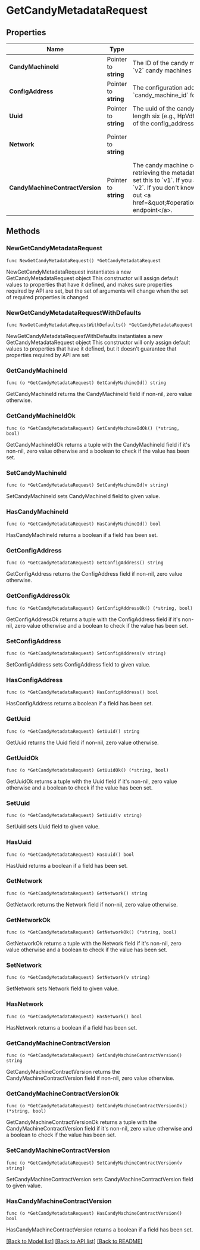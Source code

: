 # GetCandyMetadataRequest

## Properties

Name | Type | Description | Notes
------------ | ------------- | ------------- | -------------
**CandyMachineId** | Pointer to **string** | The ID of the candy machine. This is the same as &#x60;config_address&#x60; for &#x60;v2&#x60; candy machines (supply either).  | [optional] 
**ConfigAddress** | Pointer to **string** | The configuration address of the candy machine. This is the same as &#x60;candy_machine_id&#x60; for &#x60;v2&#x60; candy machines (supply either).  | [optional] 
**Uuid** | Pointer to **string** | The uuid of the candy machine. This is an alphanumeric string of length six (e.g., HpVdfP), which corresponds to the first six characters of the config_address.  | [optional] 
**Network** | Pointer to **string** |  | [optional] [default to "devnet"]
**CandyMachineContractVersion** | Pointer to **string** | The candy machine contract of the candy machine for which you are retrieving the metadata. If you are providing &#x60;v1&#x60; candy machine ID, set this to &#x60;v1&#x60;. If you are providing &#x60;v2&#x60; candy machine ID, set this to &#x60;v2&#x60;. If you don&#39;t know which version your candy machine is, check out &lt;a href&#x3D;\&quot;#operation/solanaGetAccountIsCandyMachine\&quot;&gt;this endpoint&lt;/a&gt;.  | [optional] [default to "v1"]

## Methods

### NewGetCandyMetadataRequest

`func NewGetCandyMetadataRequest() *GetCandyMetadataRequest`

NewGetCandyMetadataRequest instantiates a new GetCandyMetadataRequest object
This constructor will assign default values to properties that have it defined,
and makes sure properties required by API are set, but the set of arguments
will change when the set of required properties is changed

### NewGetCandyMetadataRequestWithDefaults

`func NewGetCandyMetadataRequestWithDefaults() *GetCandyMetadataRequest`

NewGetCandyMetadataRequestWithDefaults instantiates a new GetCandyMetadataRequest object
This constructor will only assign default values to properties that have it defined,
but it doesn't guarantee that properties required by API are set

### GetCandyMachineId

`func (o *GetCandyMetadataRequest) GetCandyMachineId() string`

GetCandyMachineId returns the CandyMachineId field if non-nil, zero value otherwise.

### GetCandyMachineIdOk

`func (o *GetCandyMetadataRequest) GetCandyMachineIdOk() (*string, bool)`

GetCandyMachineIdOk returns a tuple with the CandyMachineId field if it's non-nil, zero value otherwise
and a boolean to check if the value has been set.

### SetCandyMachineId

`func (o *GetCandyMetadataRequest) SetCandyMachineId(v string)`

SetCandyMachineId sets CandyMachineId field to given value.

### HasCandyMachineId

`func (o *GetCandyMetadataRequest) HasCandyMachineId() bool`

HasCandyMachineId returns a boolean if a field has been set.

### GetConfigAddress

`func (o *GetCandyMetadataRequest) GetConfigAddress() string`

GetConfigAddress returns the ConfigAddress field if non-nil, zero value otherwise.

### GetConfigAddressOk

`func (o *GetCandyMetadataRequest) GetConfigAddressOk() (*string, bool)`

GetConfigAddressOk returns a tuple with the ConfigAddress field if it's non-nil, zero value otherwise
and a boolean to check if the value has been set.

### SetConfigAddress

`func (o *GetCandyMetadataRequest) SetConfigAddress(v string)`

SetConfigAddress sets ConfigAddress field to given value.

### HasConfigAddress

`func (o *GetCandyMetadataRequest) HasConfigAddress() bool`

HasConfigAddress returns a boolean if a field has been set.

### GetUuid

`func (o *GetCandyMetadataRequest) GetUuid() string`

GetUuid returns the Uuid field if non-nil, zero value otherwise.

### GetUuidOk

`func (o *GetCandyMetadataRequest) GetUuidOk() (*string, bool)`

GetUuidOk returns a tuple with the Uuid field if it's non-nil, zero value otherwise
and a boolean to check if the value has been set.

### SetUuid

`func (o *GetCandyMetadataRequest) SetUuid(v string)`

SetUuid sets Uuid field to given value.

### HasUuid

`func (o *GetCandyMetadataRequest) HasUuid() bool`

HasUuid returns a boolean if a field has been set.

### GetNetwork

`func (o *GetCandyMetadataRequest) GetNetwork() string`

GetNetwork returns the Network field if non-nil, zero value otherwise.

### GetNetworkOk

`func (o *GetCandyMetadataRequest) GetNetworkOk() (*string, bool)`

GetNetworkOk returns a tuple with the Network field if it's non-nil, zero value otherwise
and a boolean to check if the value has been set.

### SetNetwork

`func (o *GetCandyMetadataRequest) SetNetwork(v string)`

SetNetwork sets Network field to given value.

### HasNetwork

`func (o *GetCandyMetadataRequest) HasNetwork() bool`

HasNetwork returns a boolean if a field has been set.

### GetCandyMachineContractVersion

`func (o *GetCandyMetadataRequest) GetCandyMachineContractVersion() string`

GetCandyMachineContractVersion returns the CandyMachineContractVersion field if non-nil, zero value otherwise.

### GetCandyMachineContractVersionOk

`func (o *GetCandyMetadataRequest) GetCandyMachineContractVersionOk() (*string, bool)`

GetCandyMachineContractVersionOk returns a tuple with the CandyMachineContractVersion field if it's non-nil, zero value otherwise
and a boolean to check if the value has been set.

### SetCandyMachineContractVersion

`func (o *GetCandyMetadataRequest) SetCandyMachineContractVersion(v string)`

SetCandyMachineContractVersion sets CandyMachineContractVersion field to given value.

### HasCandyMachineContractVersion

`func (o *GetCandyMetadataRequest) HasCandyMachineContractVersion() bool`

HasCandyMachineContractVersion returns a boolean if a field has been set.


[[Back to Model list]](../README.md#documentation-for-models) [[Back to API list]](../README.md#documentation-for-api-endpoints) [[Back to README]](../README.md)


